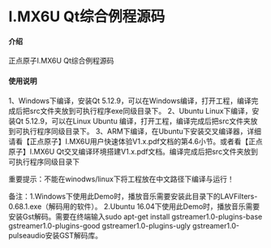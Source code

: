 # I.MX6U Qt综合例程源码

#### 介绍
正点原子I.MX6U Qt综合例程源码

#### 使用说明

1、Windows下编译，安装Qt 5.12.9，可以在Windows编译，打开工程，编译完成后把src文件夹放到可执行程序exe同级目录下。
2、Ubuntu Linux下编译，安装Qt 5.12.9，可以在Linux Ubuntu 编译，打开工程，编译完成后把src文件夹放到可执行程序同级目录下。
3、ARM下编译，在Ubuntu下安装交叉编译器，详细请看【正点原子】I.MX6U用户快速体验V1.x.pdf文档的第4.6小节。或者看【正点原子】I.MX6U Qt交叉编译环境搭建V1.x.pdf文档。编译完成后把src文件夹放到可执行程序同级目录下

重要提示：不能在winodws/linux下将工程放在中文路径下编译与运行！

备注：1.Windows下使用此Demo时，播放音乐需要安装此目录下的LAVFilters-0.68.1.exe（解码用的软件）。
      2.Ubuntu 16.04下使用此Demo时，播放音乐需要安装Gst解码。需要在终端输入sudo apt-get install gstreamer1.0-plugins-base gstreamer1.0-plugins-good gstreamer1.0-plugins-ugly gstreamer1.0-pulseaudio安装GST解码库。